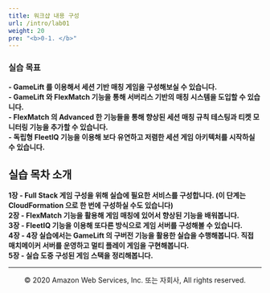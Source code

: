 ```yaml
---
title: 워크샵 내용 구성
url: /intro/lab01
weight: 20
pre: "<b>0-1. </b>"
---
```


### 실습 목표
**- GameLift 를 이용해서 세션 기반 매칭 게임을 구성해보실 수 있습니다.**    
**- GameLift 와 FlexMatch 기능을 통해 서버리스 기반의 매칭 시스템을 도입할 수 있습니다.**    
**- FlexMatch 의 Advanced 한 기능들을 통해 향상된 세션 매칭 규칙 테스팅과 티켓 모니터링 기능을 추가할 수 있습니다.**    
**- 독립형 FleetIQ 기능을 이용해 보다 유연하고 저렴한 세션 게임 아키텍처를 시작하실 수 있습니다.**    

## 실습 목차 소개
**1장 - Full Stack 게임 구성을 위해 실습에 필요한 서비스를 구성합니다. (이 단계는 CloudFormation 으로 한 번에 구성하실 수도 있습니다)**    
**2장 - FlexMatch 기능을 활용해 게임 매칭에 있어서 향상된 기능을 배워봅니다.**    
**3장 - FleetIQ 기능을 이용해 또다른 방식으로 게임 서버를 구성해볼 수 있습니다.**    
**4장 - 4장 실습에서는 GameLift 의 구버전 기능을 활용한 실습을 수행해봅니다. 직접 매치메이커 서버를 운영하고 멀티 플레이 게임을 구현해봅니다.**    
**5장 - 실습 도중 구성된 게임 스택을 정리해봅니다.**


---
<p align="center">
© 2020 Amazon Web Services, Inc. 또는 자회사, All rights reserved.
</p>
